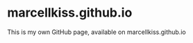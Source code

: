 marcellkiss.github.io
=====================
This is my own GitHub page, available on marcellkiss.github.io
